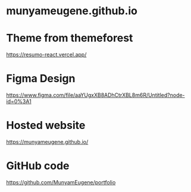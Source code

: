 # munyameugene.github.io

# Theme from themeforest
https://resumo-react.vercel.app/
# Figma Design
https://www.figma.com/file/aaYUgxXB8ADhCtrXBL8m6R/Untitled?node-id=0%3A1
# Hosted website
https://munyameugene.github.io/

# GitHub code
https://github.com/MunyamEugene/portfolio


